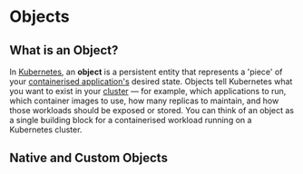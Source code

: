 
# Objects

## What is an Object?

In [Kubernetes](../what-is-kubernetes), an **object** is a persistent entity that represents a 'piece' of your 
[containerised application's](../../concepts/containerised-application) desired state.
Objects tell Kubernetes what you want to exist in your [cluster](../clusters) — for example, which 
applications to run, which container images to use, how many replicas to maintain, and how those workloads should be 
exposed or stored.
You can think of an object as a single building block for a containerised workload running on a Kubernetes cluster.

## Native and Custom Objects
